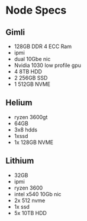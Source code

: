 # Node Specs

## Gimli
* 128GB DDR 4 ECC Ram
* ipmi
* dual 10Gbe nic
* Nvidia 1030 low profile gpu
* 4 8TB HDD
* 2 256GB SSD
* 1 512GB NVME

## Helium
* ryzen 3600gt
* 64GB
* 3x8 hdds
* 1xssd
* 1x 128GB NVME

## Lithium
* 32GB
* ipmi
* ryzen 3600
* intel x540 10Gb nic
* 2x 512 nvme
* 1x ssd
* 5x 10TB HDD